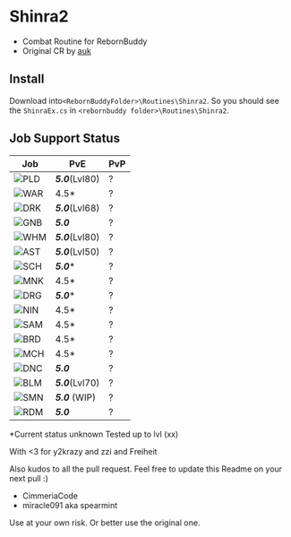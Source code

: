 ﻿# Shinra2

 - Combat Routine for RebornBuddy
 - Original CR by [auk](https://github.com/aukon/Shinra)

## Install

Download into`<RebornBuddyFolder>\Routines\Shinra2`.
So you should see the `ShinraEx.cs`  in `<rebornbuddy folder>\Routines\Shinra2`.

## Job Support Status

|Job|PvE|PvP|
|--|--|--|
| ![PLD](https://i.imgur.com/u627R4Z.png) | ***5.0***(Lvl80) |?|
| ![WAR](https://i.imgur.com/YYL973s.png) | 4.5* |?|
| ![DRK](https://i.imgur.com/aoGrDnT.png) | ***5.0***(Lvl68) |?|
| ![GNB](https://i.imgur.com/yu8gtk8.png) | ***5.0*** |?|
| ![WHM](https://i.imgur.com/wqK5obw.png) | ***5.0***(Lvl80) |?|
| ![AST](https://i.imgur.com/9oUCKUm.png) | ***5.0***(Lvl50) |?|
| ![SCH](https://i.imgur.com/M1WjOO8.png) | ***5.0**** |?|
| ![MNK](https://i.imgur.com/UBs3T6K.png) | 4.5* |?|
| ![DRG](https://i.imgur.com/DEoeugi.png) | ***5.0**** |?|
| ![NIN](https://i.imgur.com/Li0uJx2.png) | 4.5* |?|
| ![SAM](https://i.imgur.com/dqdzpVI.png) | 4.5* |?|
| ![BRD](https://i.imgur.com/jbsqctJ.png) | 4.5* |?|
| ![MCH](https://i.imgur.com/zr3zWkj.png) | 4.5* |?|
| ![DNC](https://i.imgur.com/zSbRvhu.png) | ***5.0*** |?|
| ![BLM](https://i.imgur.com/Ow0iuBQ.png) | ***5.0***(Lvl70) |?|
| ![SMN](https://i.imgur.com/W6cu7WL.png) | ***5.0*** (WIP) |?|
| ![RDM](https://i.imgur.com/zza5SV5.png) | ***5.0*** |?|

*Current status unknown
Tested up to lvl (xx)

With <3 for y2krazy and zzi and Freiheit

Also kudos to all the pull request. Feel free to update this Readme on your next pull :)
 - CimmeriaCode
 - miracle091 aka spearmint

Use at your own risk. Or better use the original one.
